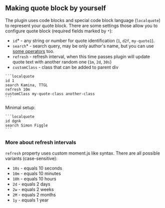 ## Making quote block by yourself
The plugin uses code blocks and special code block language (`localquote`) to
represent your quote block. There are some settings those allow you to
configure quote block (required fields marked by `*`):
- `id`* - any string or number for quote identification (`1`, `d2f`, `my-quote1`).
- `search`* - search query, may be only author's name, but you can use
[some operators](https://ka1tzyu.github.io/local-quotes/terms/search/) too.
- `refresh` - refresh interval, when this time passes plugin
will update quote text with another random one (`1m`, `2d`, `30s`)
- `customClass` - class that can be added to parent div

````
```localquote
id 1
search Kamina, TTGL
refresh 10m
customClass my-quote-class another-class
```
````

Minimal setup:
````
```localquote
id dgnk
search Simon Figgle
```
````

### More about refresh intervals
`refresh` property uses custom moment.js like syntax. There are all possible variants (case-sensitive):

- `10s` - equals 10 seconds
- `10m` - equals 10 minutes
- `10h` - equals 10 hours
- `2d` - equals 2 days
- `2w` - equals 2 weeks
- `2M` - equals 2 months
- `1y` - equals 1 year
